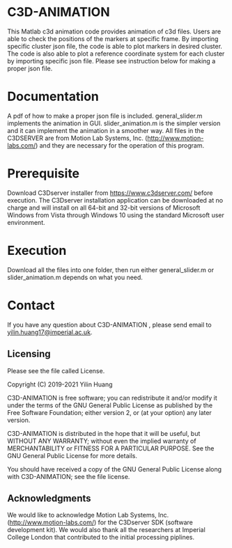 # C3D-ANIMATION #

This Matlab c3d animation code provides animation of c3d files. 
Users are able to check the positions of the markers at specific frame. 
By importing specific cluster json file, the code is able to plot markers in desired cluster. 
The code is also able to plot a reference coordinate system for each cluster by importing specific json file.
Please see instruction below for making a proper json file.



# Documentation #

A pdf of how to make a proper json file is included. 
general_slider.m implements the animation in GUI. 
slider_animation.m is the simpler version and it can implement the animation in a smoother way. 
All files in the C3DSERVER are from Motion Lab Systems, Inc. (<http://www.motion-labs.com/>) and they are necessary for the operation of this program. 




# Prerequisite #
Download C3Dserver installer from <https://www.c3dserver.com/> before execution. The C3Dserver installation application can be downloaded at no charge and will install on all 64-bit and 32-bit versions of Microsoft Windows from Vista through Windows 10 using the standard Microsoft user environment.



# Execution #

Download all the files into one folder, then run either general_slider.m or slider_animation.m depends on what you need.



# Contact #

If you have any question about C3D-ANIMATION , please send email to <yilin.huang17@imperial.ac.uk>.



## Licensing ##

Please see the file called License.

Copyright (C) 2019-2021 Yilin Huang

C3D-ANIMATION is free software; you can redistribute it and/or modify it under the
terms of the GNU General Public License as published by the Free Software
Foundation; either version 2, or (at your option) any later version.

C3D-ANIMATION is distributed in the hope that it will be useful, but WITHOUT ANY
WARRANTY; without even the implied warranty of MERCHANTABILITY or FITNESS FOR
A PARTICULAR PURPOSE.  See the GNU General Public License for more details.

You should have received a copy of the GNU General Public License along with
C3D-ANIMATION; see the file license. 



## Acknowledgments ##

We would like to acknowledge Motion Lab Systems, Inc. (<http://www.motion-labs.com/>)
for the C3Dserver SDK (software development kit). We would also thank all the researchers at Imperial College London that contributed to the initial processing piplines.
